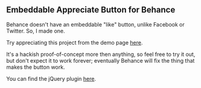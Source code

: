## Embeddable Appreciate Button for Behance

Behance doesn't have an embeddable "like" button, unlike Facebook or Twitter. So, I made one.

Try appreciating this project from the demo page [here](http://whoeverest.github.com/behance/behance-button-demo.html).

It's a hackish proof-of-concept more then anything, so feel free to try it out, but don't expect it to work forever; eventually Behance will fix the thing that makes the button work.

You can find the jQuery plugin [here](https://github.com/whoeverest/behance/blob/gh-pages/behance-button-jquery-plugin.js).